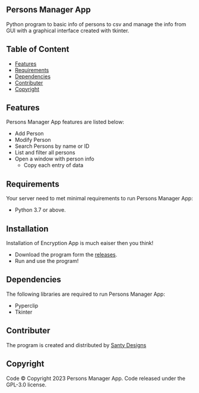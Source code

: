 ## Persons Manager App
Python program to basic info of persons to csv and manage the info from GUI with a graphical interface created with tkinter. 

## Table of Content 
- [Features](#features)
- [Requirements](#requirements) 
- [Dependencies](#dependencies)
- [Contributer](#contributer)
- [Copyright](#copyright)

## Features
Persons Manager App features are listed below:
- Add Person
- Modify Person
- Search Persons by name or ID
- List and filter all persons
- Open a window with person info
  - Copy each entry of data

## Requirements
Your server need to met minimal requirements to run Persons Manager App:
- Python 3.7 or above.

## Installation 
Installation of Encryption App is much eaiser then you think!
- Download the program form the [releases](https://github.com/santydesignscr/person-manager/releases). 
- Run and use the program!

## Dependencies
The following libraries are required to run Persons Manager App:
- Pyperclip
- Tkinter

## Contributer
The program is created and distributed by [Santy Designs](https://github.com/santydesignscr)

## Copyright
Code ©️ Copyright 2023 Persons Manager App. Code released under the GPL-3.0 license.
